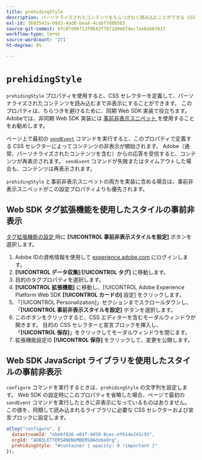 ```yaml
---
title: prehidingStyle
description: パーソナライズされたコンテンツをちらつきなく読み込むことができる CSS 定義を作成します。
exl-id: 3693542a-69d3-4ad8-bea4-4cabf7d80563
source-git-commit: 8fc0fd96f13f0642f7671d0e0f4ecfae8ab6761f
workflow-type: tm+mt
source-wordcount: '271'
ht-degree: 0%

---
```


# `prehidingStyle`

`prehidingStyle` プロパティを使用すると、CSS セレクターを定義して、パーソナライズされたコンテンツを読み込むまで非表示にすることができます。 このプロパティは、ちらつきを避けるために、同期 Web SDK 実装で役立ちます。 Adobeでは、非同期 Web SDK 実装には [ 事前非表示スニペット ](../../personalization/manage-flicker.md) を使用することをお勧めします。

ページ上で最初の [`sendEvent`](../sendevent/overview.md) コマンドを実行すると、このプロパティで定義する CSS セレクターによってコンテンツの非表示が開始されます。 Adobe（通常、パーソナライズされたコンテンツを含む）からの応答を受信すると、コンテンツが再表示されます。 `sendEvent` コマンドが失敗またはタイムアウトした場合も、コンテンツは再表示されます。

`prehidingStyle` と事前非表示スニペットの両方を実装に含める場合は、事前非表示スニペットがこの設定プロパティよりも優先されます。

## Web SDK タグ拡張機能を使用したスタイルの事前非表示

[ タグ拡張機能の設定 ](/help/tags/extensions/client/web-sdk/web-sdk-extension-configuration.md) 時に **[!UICONTROL 事前非表示スタイルを設定]** ボタンを選択します。

1. Adobe IDの資格情報を使用して [experience.adobe.com](https://experience.adobe.com) にログインします。
1. **[!UICONTROL データ収集]**/**[!UICONTROL タグ]** に移動します。
1. 目的のタグプロパティを選択します。
1. **[!UICONTROL 拡張機能]** に移動し、[!UICONTROL Adobe Experience Platform Web SDK **[!UICONTROL カードの]** 設定 &#x200B;] をクリックします。
1. 「[!UICONTROL Personalization]」セクションまでスクロールダウンし、「**[!UICONTROL 事前非表示スタイルを設定]** ボタンを選択します。
1. このボタンをクリックすると、CSS エディターを含むモーダルウィンドウが開きます。 目的の CSS セレクターと宣言ブロックを挿入し、「**[!UICONTROL 保存]**」をクリックしてモーダルウィンドウを閉じます。
1. 拡張機能設定の **[!UICONTROL 保存]** をクリックして、変更を公開します。

## Web SDK JavaScript ライブラリを使用したスタイルの事前非表示

`configure` コマンドを実行するときは、`prehidingStyle` の文字列を設定します。 Web SDK の設定時にこのプロパティを省略した場合、ページで最初の `sendEvent` コマンドを実行したときに非表示になっているものはありません。 この値を、同期して読み込まれるライブラリに必要な CSS セレクターおよび宣言ブロックに設定します。

```js
alloy("configure", {
  datastreamId: "ebebf826-a01f-4458-8cec-ef61de241c93",
  orgId: "ADB3LETTERSANDNUMBERS@AdobeOrg",
  prehidingStyle: "#container { opacity: 0 !important }"
});
```
